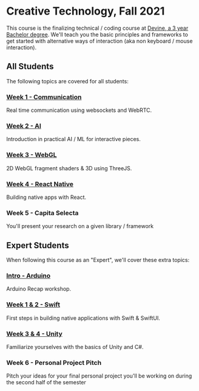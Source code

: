 # Creative Technology, Fall 2021

This course is the finalizing technical / coding course at [Devine, a 3 year Bachelor degree](https://devine.be). We'll teach you the basic principles and frameworks to get started with alternative ways of interaction (aka non keyboard / mouse interaction).

## All Students

The following topics are covered for all students:

### [Week 1 - Communication](communication)

Real time communication using websockets and WebRTC.

### [Week 2 - AI](ai)

Introduction in practical AI / ML for interactive pieces.

### [Week 3 - WebGL](webgl)

2D WebGL fragment shaders & 3D using ThreeJS.

### [Week 4 - React Native](react-native)

Building native apps with React.

### Week 5 - Capita Selecta

You'll present your research on a given library / framework

## Expert Students

When following this course as an "Expert", we'll cover these extra topics:

### [Intro - Arduino](arduino)

Arduino Recap workshop.

### [Week 1 & 2 - Swift](swift)

First steps in building native applications with Swift & SwiftUI.

### [Week 3 & 4 - Unity](unity)

Familiarize yourselves with the basics of Unity and C#.

### Week 6 - Personal Project Pitch

Pitch your ideas for your final personal project you'll be working on during the second half of the semester